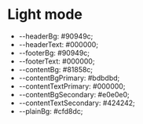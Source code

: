 # Light mode

- --headerBg: #90949c;
- --headerText: #000000;
- --footerBg: #90949c;
- --footerText: #000000;
- --contentBg: #81858c;
- --contentBgPrimary: #bdbdbd;
- --contentTextPrimary: #000000;
- --contentBgSecondary: #e0e0e0;
- --contentTextSecondary: #424242;
- --plainBg: #cfd8dc;
